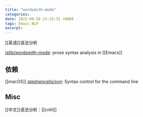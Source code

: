 ```yaml
---
title: "wordsmith-mode"
categories: 
date: 2022-09-26 23:23:31 +0800
tags: Emacs NLP
excerpt: 
---
```


[[英语]]语法分析

[istib/wordsmith-mode](https://github.com/istib/wordsmith-mode): prose syntax analysis in [[Emacs]]

## 依赖

[[macOS]] [stephencelis/syn](https://github.com/stephencelis/syn): Syntax control for the command line

## Misc


[[中文]]语法分析：[[cnhl]]


